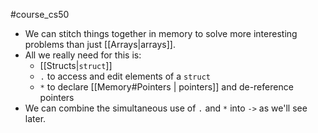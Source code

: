 #course_cs50 

- We can stitch things together in memory to solve more interesting problems than just [[Arrays|arrays]].
- All we really need for this is:
    - [[Structs|`struct`]]
    - `.` to access and edit elements of a `struct`
    - `*` to declare [[Memory#Pointers | pointers]] and de-reference pointers
- We can combine the simultaneous use of `.` and `*` into `->` as we'll see later.

